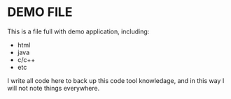 # DEMO FILE

This is a file full with demo application, including:
- html
- java
- c/c++
- etc

I write all code here to back up this code tool knowledage, and in this way I will not note things everywhere.
